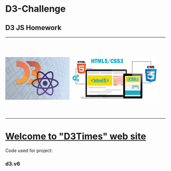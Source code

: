 # D3-Challenge
## D3 JS Homework
________________________
<br></br>

<img src="images/d3-js.png"  align="left" width="40%"/>
<img src="images/HTML5-CSS3.png"  align="center"width="55%"/>

<br></br>

_______________________

# [Welcome to <ins>"D3Times"</ins> web site ](https://ykrasnikov.github.io/D3-Challenge/)

Code used for project:
### d3.v6